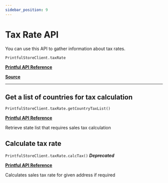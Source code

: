 ```yaml
---
sidebar_position: 9
---
```


# Tax Rate API

You can use this API to gather information about tax rates.

`PrintfulStoreClient.taxRate`

[**Printful API Reference**](https://developers.printful.com/docs/?_gl=1*1sbmfdi*_ga*NDMzMTM2Mjk0LjE2ODcyMzU3MDc.*_ga_EZ4XVRL864*MTY4ODc3OTM1NC4xMi4xLjE2ODg3ODEwMzYuMTAuMC4w#tag/Tax-Rate-API)

[**Source**](https://github.com/artT14/printful-sdk-js/blob/main/src/lib/tax-rate.ts)

---

## Get a list of countries for tax calculation

`PrintfulStoreClient.taxRate.getCountryTaxList()`

[**Printful API Reference**](https://developers.printful.com/docs/?_gl=1*1sbmfdi*_ga*NDMzMTM2Mjk0LjE2ODcyMzU3MDc.*_ga_EZ4XVRL864*MTY4ODc3OTM1NC4xMi4xLjE2ODg3ODEwMzYuMTAuMC4w#operation/getTaxCountries)

Retrieve state list that requires sales tax calculation



## Calculate tax rate

`PrintfulStoreClient.taxRate.calcTax()` ***Deprecated***

[**Printful API Reference**](https://developers.printful.com/docs/?_gl=1*1sbmfdi*_ga*NDMzMTM2Mjk0LjE2ODcyMzU3MDc.*_ga_EZ4XVRL864*MTY4ODc3OTM1NC4xMi4xLjE2ODg3ODEwMzYuMTAuMC4w#operation/calculateTaxRates)

Calculates sales tax rate for given address if required